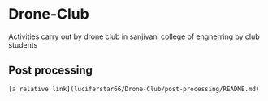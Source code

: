 # Drone-Club
Activities carry out  by drone club in sanjivani college of engnerring by club students 

## Post processing
    [a relative link](luciferstar66/Drone-Club/post-processing/README.md)
